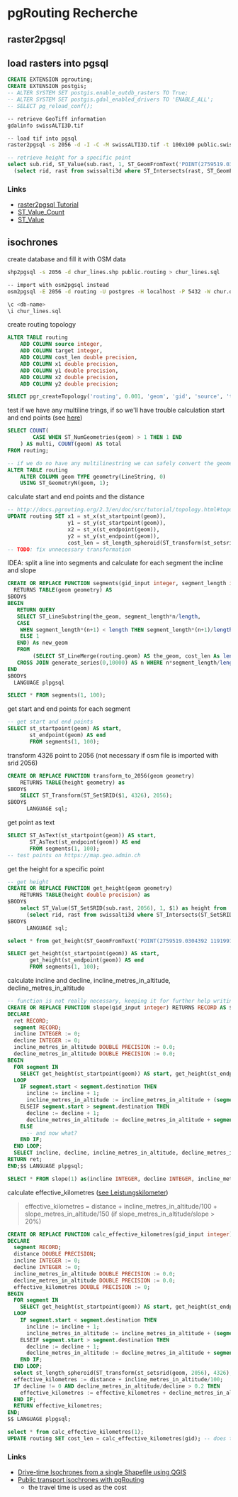 # pgRouting Recherche

## raster2pgsql

## load rasters into pgsql

```sql
CREATE EXTENSION pgrouting;
CREATE EXTENSION postgis;
-- ALTER SYSTEM SET postgis.enable_outdb_rasters TO True;
-- ALTER SYSTEM SET postgis.gdal_enabled_drivers TO 'ENABLE_ALL';
-- SELECT pg_reload_conf();
```

```bash
-- retrieve GeoTiff information
gdalinfo swissALTI3D.tif

-- load tif into pgsql
raster2pgsql -s 2056 -d -I -C -M swissALTI3D.tif -t 100x100 public.swissalti3d | psql --username=postgres -d <db-name>
```

```sql
-- retrieve height for a specific point
select sub.rid, ST_Value(sub.rast, 1, ST_GeomFromText('POINT(2759519.0304392 1191991.26991665)', 2056)) as height from
  (select rid, rast from swissalti3d where ST_Intersects(rast, ST_GeomFromText('POINT(2759519.0304392 1191991.26991665)', 2056))) as sub;

```

### Links

* [raster2pgsql Tutorial](http://suite.opengeo.org/docs/latest/dataadmin/pgGettingStarted/raster2pgsql.html)
* [ST_Value_Count](https://postgis.net/2014/09/26/tip_count_of_pixel_values/)
* [ST_Value](https://postgis.net/docs/manual-dev/RT_ST_Value.html)

## isochrones


create database and fill it with OSM data

```bash
shp2pgsql -s 2056 -d chur_lines.shp public.routing > chur_lines.sql

-- import with osm2pgsql instead
osm2pgsql -E 2056 -d routing -U postgres -H localhost -P 5432 -W chur.osm

\c <db-name>
\i chur_lines.sql
```

create routing topology

```sql
ALTER TABLE routing
    ADD COLUMN source integer,
    ADD COLUMN target integer,
    ADD COLUMN cost_len double precision,
    ADD COLUMN x1 double precision,
    ADD COLUMN y1 double precision,
    ADD COLUMN x2 double precision,
    ADD COLUMN y2 double precision;

SELECT pgr_createTopology('routing', 0.001, 'geom', 'gid', 'source', 'target');
```

test if we have any multiline trings, if so we'll have trouble calculation start and end points (see [here](https://gis.stackexchange.com/questions/116414/take-from-multilinestring-the-start-and-end-points))

```sql
SELECT COUNT(
        CASE WHEN ST_NumGeometries(geom) > 1 THEN 1 END
    ) AS multi, COUNT(geom) AS total
FROM routing;

-- if we do no have any multilinestring we can safely convert the geometry type (I'm not sure if we have to deal with the srid)
ALTER TABLE routing
    ALTER COLUMN geom TYPE geometry(LineString, 0)
    USING ST_GeometryN(geom, 1);
```

calculate start and end points and the distance

```sql
-- http://docs.pgrouting.org/2.3/en/doc/src/tutorial/topology.html#topology
UPDATE routing SET x1 = st_x(st_startpoint(geom)),
                   y1 = st_y(st_startpoint(geom)),
                   x2 = st_x(st_endpoint(geom)),
                   y2 = st_y(st_endpoint(geom)),
                   cost_len = st_length_spheroid(ST_transform(st_setsrid(geom, 2056), 4326), 'SPHEROID["WGS84",6378137,298.25728]');
-- TODO: fix unnecessary transformation                   
```

IDEA: split a line into segments and calculate for each segment the incline and slope

```sql
CREATE OR REPLACE FUNCTION segments(gid_input integer, segment_length integer default 100)
  RETURNS TABLE(geom geometry) AS
$BODY$
BEGIN
   RETURN QUERY
   SELECT ST_LineSubstring(the_geom, segment_length*n/length,
   CASE
	WHEN segment_length*(n+1) < length THEN segment_length*(n+1)/length
	ELSE 1
   END) As new_geom
   FROM
        (SELECT ST_LineMerge(routing.geom) AS the_geom, cost_len As length FROM routing where routing.gid = gid_input) AS t
   CROSS JOIN generate_series(0,10000) AS n WHERE n*segment_length/length < 1;
END
$BODY$
  LANGUAGE plpgsql

SELECT * FROM segments(1, 100);
```

get start and end points for each segment

```sql
-- get start and end points
SELECT st_startpoint(geom) AS start,
       st_endpoint(geom) AS end
       FROM segments(1, 100);
```

transform 4326 point to 2056 (not necessary if osm file is imported with srid 2056)

```sql
CREATE OR REPLACE FUNCTION transform_to_2056(geom geometry)
    RETURNS TABLE(height geometry) as
$BODY$   
    SELECT ST_Transform(ST_SetSRID($1, 4326), 2056);
$BODY$
      LANGUAGE sql;
```

get point as text

```sql
SELECT ST_AsText(st_startpoint(geom)) AS start,
       ST_AsText(st_endpoint(geom)) AS end
       FROM segments(1, 100);
-- test points on https://map.geo.admin.ch
```


get the height for a specific point

```sql
-- get height
CREATE OR REPLACE FUNCTION get_height(geom geometry)
    RETURNS TABLE(height double precision) as
$BODY$   
    select ST_Value(ST_SetSRID(sub.rast, 2056), 1, $1) as height from
      (select rid, rast from swissalti3d where ST_Intersects(ST_SetSRID(rast, 2056), $1)) as sub;
$BODY$
      LANGUAGE sql;

select * from get_height(ST_GeomFromText('POINT(2759519.0304392 1191991.26991665)', 2056));

SELECT get_height(st_startpoint(geom)) AS start,
       get_height(st_endpoint(geom)) AS end
       FROM segments(1, 100);
```

calculate incline and decline, incline_metres_in_altitude, decline_metres_in_altitude

```sql
-- function is not really necessary, keeping it for further help writing functions
CREATE OR REPLACE FUNCTION slope(gid_input integer) RETURNS RECORD AS $$
DECLARE
  ret RECORD;
  segment RECORD;
  incline INTEGER := 0;
  decline INTEGER := 0;
  incline_metres_in_altitude DOUBLE PRECISION := 0.0;
  decline_metres_in_altitude DOUBLE PRECISION := 0.0;
BEGIN
  FOR segment IN
    SELECT get_height(st_startpoint(geom)) AS start, get_height(st_endpoint(geom)) AS destination FROM segments($1, 1)
  LOOP
    IF segment.start < segment.destination THEN
      incline := incline + 1;
      incline_metres_in_altitude := incline_metres_in_altitude + (segment.destination - segment.start);
    ELSEIF segment.start > segment.destination THEN
      decline := decline + 1;
      decline_metres_in_altitude := decline_metres_in_altitude + segment.start - segment.destination;
    ELSE
      -- and now what?
    END IF;
  END LOOP;
  SELECT incline, decline, incline_metres_in_altitude, decline_metres_in_altitude INTO ret;
RETURN ret;
END;$$ LANGUAGE plpgsql;

SELECT * FROM slope(1) as(incline INTEGER, decline INTEGER, incline_metres_in_altitude DOUBLE PRECISION, decline_metres_in_altitude DOUBLE PRECISION);
```


calculate effective_kilometres ([see Leistungskilometer](https://de.wikipedia.org/wiki/Leistungskilometer))
> effective_kilometres = distance + incline_metres_in_altitude/100 + slope_metres_in_altitude/150 (if slope_metres_in_altitude/slope > 20%)

```sql
CREATE OR REPLACE FUNCTION calc_effective_kilometres(gid_input integer) RETURNS DOUBLE PRECISION AS $$
DECLARE
  segment RECORD;
  distance DOUBLE PRECISION;
  incline INTEGER := 0;
  decline INTEGER := 0;
  incline_metres_in_altitude DOUBLE PRECISION := 0.0;
  decline_metres_in_altitude DOUBLE PRECISION := 0.0;
  effective_kilometres DOUBLE PRECISION := 0;
BEGIN
  FOR segment IN
    SELECT get_height(st_startpoint(geom)) AS start, get_height(st_endpoint(geom)) AS destination FROM segments($1, 1)
  LOOP
    IF segment.start < segment.destination THEN
      incline := incline + 1;
      incline_metres_in_altitude := incline_metres_in_altitude + (segment.destination - segment.start);
    ELSEIF segment.start > segment.destination THEN
      decline := decline + 1;
      decline_metres_in_altitude := decline_metres_in_altitude + segment.start - segment.destination;
    END IF;
  END LOOP;
  select st_length_spheroid(ST_transform(st_setsrid(geom, 2056), 4326), 'SPHEROID["WGS84",6378137,298.25728]') into distance from routing where gid = $1;
  effective_kilometres := distance + incline_metres_in_altitude/100;
  IF decline != 0 AND decline_metres_in_altitude/decline > 0.2 THEN
    effective_kilometres := effective_kilometres + decline_metres_in_altitude/150;
  END IF;
  RETURN effective_kilometres;
END;
$$ LANGUAGE plpgsql;

select * from calc_effective_kilometres(1);
UPDATE routing SET cost_len = calc_effective_kilometres(gid); -- does take some time
```

### Links

* [Drive-time Isochrones from a single Shapefile using QGIS](https://anitagraser.com/2017/09/11/drive-time-isochrones-from-a-single-shapefile-using-qgis-postgis-and-pgrouting/)
* [Public transport isochrones with pgRouting](https://anitagraser.com/2013/07/07/public-transport-isochrones-with-pgrouting/)
  * the travel time is used as the cost
